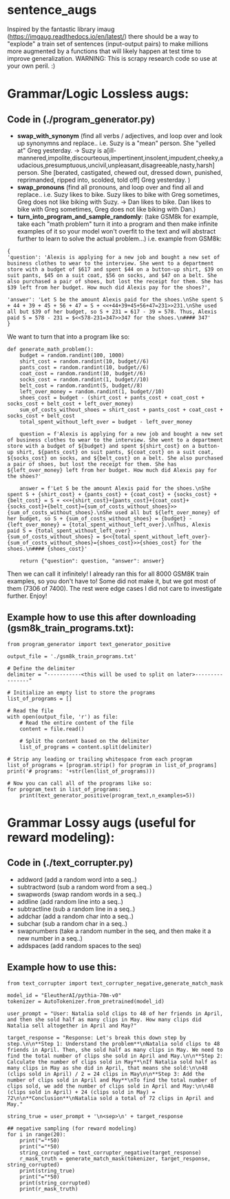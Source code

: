 # sentence_augs

Inspired by the fantastic library imaug (https://imgaug.readthedocs.io/en/latest/) there should be a way to "explode" a train set of sentences (input-output pairs) to make millions more augmented by a functions that will likely happen at test time to improve generalization.  WARNING: This is scrapy research code so use at your own peril. :)

# Grammar/Logic Lossless augs: 
## Code in (./program_generator.py)
- **swap_with_synonym** (find all verbs / adjectives, and loop over and look up synonymns and replace.. i.e. Suzy is a "mean" person. She "yelled at" Greg yesterday. -> Suzy is a[ill-mannered,impolite,discourteous,impertinent,insolent,impudent,cheeky,audacious,presumptuous,uncivil,unpleasant,disagreeable,nasty,harsh] person. She [berated, castigated, chewed out, dressed down, punished, reprimanded, ripped into, scolded, told off] Greg yesterday.
)
- **swap_pronouns** (find all pronouns, and loop over and find all and replace.. i.e. Suzy likes to bike. Suzy likes to bike with Greg sometimes, Greg does not like biking with Suzy. -> Dan likes to bike. Dan likes to bike with Greg sometimes, Greg does not like biking with Dan.)
- **turn_into_program_and_sample_randomly**: (take GSM8k for example, take each "math problem" turn it into a program and then make infinite examples of it so your model won't overfit to the text and will abstract further to learn to solve the actual problem...) i.e. example from GSM8k:
  
```
{
'question': 'Alexis is applying for a new job and bought a new set of business clothes to wear to the interview. She went to a department store with a budget of $617 and spent $44 on a button-up shirt, $39 on suit pants, $45 on a suit coat, $56 on socks, and $47 on a belt. She also purchased a pair of shoes, but lost the receipt for them. She has $39 left from her budget. How much did Alexis pay for the shoes?', 

'answer': 'Let S be the amount Alexis paid for the shoes.\nShe spent S + 44 + 39 + 45 + 56 + 47 = S + <<+44+39+45+56+47=231>>231.\nShe used all but $39 of her budget, so S + 231 = 617 - 39 = 578. Thus, Alexis paid S = 578 - 231 = $<<578-231=347>>347 for the shoes.\n#### 347'
} 
```

We want to turn that into a program like so:

```
def generate_math_problem():
    budget = random.randint(100, 1000)
    shirt_cost = random.randint(10, budget//6)
    pants_cost = random.randint(10, budget//6)
    coat_cost = random.randint(10, budget//6)
    socks_cost = random.randint(1, budget//10)
    belt_cost = random.randint(5, budget//8)
    left_over_money = random.randint(1, budget//10)
    shoes_cost = budget - (shirt_cost + pants_cost + coat_cost + socks_cost + belt_cost + left_over_money)
    sum_of_costs_without_shoes = shirt_cost + pants_cost + coat_cost + socks_cost + belt_cost
    total_spent_without_left_over = budget - left_over_money

    question = f'Alexis is applying for a new job and bought a new set of business clothes to wear to the interview. She went to a department store with a budget of ${budget} and spent ${shirt_cost} on a button-up shirt, ${pants_cost} on suit pants, ${coat_cost} on a suit coat, ${socks_cost} on socks, and ${belt_cost} on a belt. She also purchased a pair of shoes, but lost the receipt for them. She has ${left_over_money} left from her budget. How much did Alexis pay for the shoes?'

    answer = f'Let S be the amount Alexis paid for the shoes.\nShe spent S + {shirt_cost} + {pants_cost} + {coat_cost} + {socks_cost} + {belt_cost} = S + <<+{shirt_cost}+{pants_cost}+{coat_cost}+{socks_cost}+{belt_cost}={sum_of_costs_without_shoes}>>{sum_of_costs_without_shoes}.\nShe used all but ${left_over_money} of her budget, so S + {sum_of_costs_without_shoes} = {budget} - {left_over_money} = {total_spent_without_left_over}.\nThus, Alexis paid S = {total_spent_without_left_over} - {sum_of_costs_without_shoes} = $<<{total_spent_without_left_over}-{sum_of_costs_without_shoes}={shoes_cost}>>{shoes_cost} for the shoes.\n#### {shoes_cost}'

    return {"question": question, "answer": answer}
```
Then we can call it infinitely! I already ran this for all 8000 GSM8K train examples, so you don't have to! Some did not make it, but we got most of them (7306 of 7400). The rest were edge cases I did not care to investigate further. Enjoy! 

## Example how to use this after downloading (gsm8k_train_programs.txt):
```
from program_generator import text_generator_positive

output_file = './gsm8k_train_programs.txt'

# Define the delimiter
delimiter = "-----------<this will be used to split on later>----------------"

# Initialize an empty list to store the programs
list_of_programs = []

# Read the file
with open(output_file, 'r') as file:
    # Read the entire content of the file
    content = file.read()
    
    # Split the content based on the delimiter
    list_of_programs = content.split(delimiter)

# Strip any leading or trailing whitespace from each program
list_of_programs = [program.strip() for program in list_of_programs]
print('# programs: '+str(len(list_of_programs)))

# Now you can call all of the programs like so:
for program_text in list_of_programs:
    print(text_generator_positive(program_text,n_examples=5))
```

# Grammar Lossy augs (useful for reward modeling):
## Code in (./text_corrupter.py)
- addword (add a random word into a seq..)
- subtractword  (sub a random word from a seq..)
- swapwords  (swap random words in a seq..)
- addline  (add random line into a seq..)
- subtractline  (sub a random line in a seq..)
- addchar  (add a random char into a seq..)
- subchar  (sub a random char in a seq..)
- swapnumbers  (take a random number in the seq, and then make it a new number in a seq..)
- addspaces   (add random spaces to the seq)


## Example how to use this:
```
from text_corrupter import text_corrupter_negative,generate_match_mask

model_id = "EleutherAI/pythia-70m-v0"
tokenizer = AutoTokenizer.from_pretrained(model_id)

user_prompt = "User: Natalia sold clips to 48 of her friends in April, and then she sold half as many clips in May. How many clips did Natalia sell altogether in April and May?"

target_response = "Response: Let's break this down step by step.\n\n**Step 1: Understand the problem**\nNatalia sold clips to 48 friends in April. Then, she sold half as many clips in May. We need to find the total number of clips she sold in April and May.\n\n**Step 2: Calculate the number of clips sold in May**\nIf Natalia sold half as many clips in May as she did in April, that means she sold:\n\n48 (clips sold in April) / 2 = 24 clips in May\n\n**Step 3: Add the number of clips sold in April and May**\nTo find the total number of clips sold, we add the number of clips sold in April and May:\n\n48 (clips sold in April) + 24 (clips sold in May) = 72\n\n**Conclusion**\nNatalia sold a total of 72 clips in April and May."

string_true = user_prompt + '\n<sep>\n' + target_response

## negative sampling (for reward modeling)
for i in range(20):
    print("="*50)
    print("="*50)
    string_corrupted = text_corrupter_negative(target_response)
    r_mask_truth = generate_match_mask(tokenizer, target_response, string_corrupted)
    print(string_true)
    print("="*50)
    print(string_corrupted)
    print(r_mask_truth)

```
